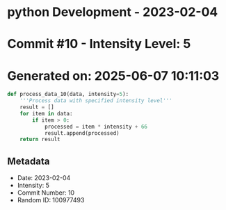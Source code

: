 ﻿# python Development - 2023-02-04
# Commit #10 - Intensity Level: 5
# Generated on: 2025-06-07 10:11:03
```python
def process_data_10(data, intensity=5):
    '''Process data with specified intensity level'''
    result = []
    for item in data:
        if item > 0:
            processed = item * intensity + 66
            result.append(processed)
    return result
```
## Metadata
- Date: 2023-02-04
- Intensity: 5
- Commit Number: 10
- Random ID: 100977493
